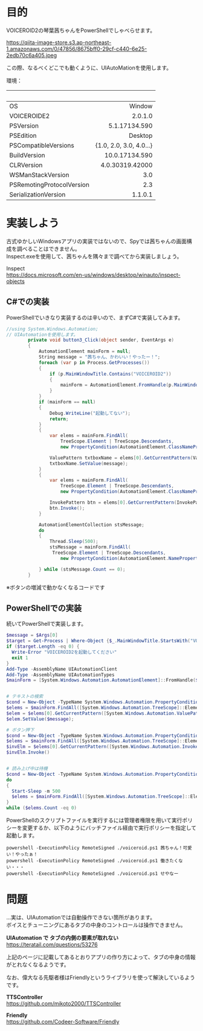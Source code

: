 # 目的  
VOICEROID2の琴葉茜ちゃんをPowerShellでしゃべらせます。  
  
https://qiita-image-store.s3.ap-northeast-1.amazonaws.com/0/47856/8675bff0-29cf-c440-6e25-2edb70c6a405.jpeg  
  
この際、なるべくどこでも動くように、UIAutoMationを使用します。  
  
環境：  
  
|  　       |  |  
|:-----------------|-----------:|  
| OS             |Window     |  
| VOICEROIDE2              |2.0.1.0     |  
|PSVersion                  | 5.1.17134.590|  
|PSEdition                  | Desktop|  
|PSCompatibleVersions       | {1.0, 2.0, 3.0, 4.0...}|  
|BuildVersion               | 10.0.17134.590|  
|CLRVersion                 | 4.0.30319.42000|  
|WSManStackVersion          | 3.0|  
|PSRemotingProtocolVersion  | 2.3|  
|SerializationVersion       | 1.1.0.1|  
  
  
   
  
  
  
# 実装しよう  
古式ゆかしいWindowsアプリの実装ではないので、Spyでは茜ちゃんの画面構成を調べることはできません。  
Inspect.exeを使用して、茜ちゃんを隅々まで調べてから実装しましょう。  
  
Inspect  
https://docs.microsoft.com/en-us/windows/desktop/winauto/inspect-objects  
  
## C#での実装  
PowerShellでいきなり実装するのは辛いので、まずC#で実装してみます。  
  
  
```csharp
//using System.Windows.Automation;
// UIAutomationを使用します。
        private void button3_Click(object sender, EventArgs e)
        {
            AutomationElement mainForm = null;
            String message = "茜ちゃん、かわいい！やったー！";
            foreach (var p in Process.GetProcesses())
            {
                if (p.MainWindowTitle.Contains("VOICEROID2"))
                {
                    mainForm = AutomationElement.FromHandle(p.MainWindowHandle);
                }
            }
            if (mainForm == null)
            {
                Debug.WriteLine("起動してない");
                return;
            }
            {
                var elems = mainForm.FindAll(
                    TreeScope.Element | TreeScope.Descendants,
                    new PropertyCondition(AutomationElement.ClassNameProperty, "TextBox"));

                ValuePattern txtboxName = elems[0].GetCurrentPattern(ValuePattern.Pattern) as ValuePattern;
                txtboxName.SetValue(message);
            }
            {
                var elems = mainForm.FindAll(
                    TreeScope.Element | TreeScope.Descendants,
                    new PropertyCondition(AutomationElement.ClassNameProperty, "Button"));

                InvokePattern btn = elems[0].GetCurrentPattern(InvokePattern.Pattern) as InvokePattern;
                btn.Invoke();
            }

            AutomationElementCollection stsMessage;
            do
            {
                Thread.Sleep(500);
                stsMessage = mainForm.FindAll(
                 TreeScope.Element | TreeScope.Descendants,
                    new PropertyCondition(AutomationElement.NameProperty, "テキストの読み上げは完了しました。"));

            } while (stsMessage.Count == 0);
        }
```  
  
※ボタンの増減で動かなくなるコードです  
  
## PowerShellでの実装  
続いてPowerShellで実装します。  
  
```PowerShell:voiceroid.ps1
$message = $Args[0]
$target = Get-Process | Where-Object {$_.MainWindowTitle.StartsWith("VOICEROID2") -eq $True} | Select-Object 
if ($target.Length -eq 0) {
  Write-Error "VOICEROID2を起動してください"
  exit 1
}
Add-Type -AssemblyName UIAutomationClient
Add-Type -AssemblyName UIAutomationTypes
$mainForm = [System.Windows.Automation.AutomationElement]::FromHandle($target.MainWindowHandle)


# テキストの検索
$cond = New-Object -TypeName System.Windows.Automation.PropertyCondition([System.Windows.Automation.AutomationElement]::ClassNameProperty, "TextBox")
$elems = $mainForm.FindAll([System.Windows.Automation.TreeScope]::Element -bor [System.Windows.Automation.TreeScope]::Descendants, $cond)
$elem = $elems[0].GetCurrentPattern([System.Windows.Automation.ValuePattern]::Pattern) -as [System.Windows.Automation.ValuePattern]
$elem.SetValue($message);

# ボタン押下
$cond = New-Object -TypeName System.Windows.Automation.PropertyCondition([System.Windows.Automation.AutomationElement]::ClassNameProperty, "Button")
$elems = $mainForm.FindAll([System.Windows.Automation.TreeScope]::Element -bor [System.Windows.Automation.TreeScope]::Descendants, $cond)
$invElm = $elems[0].GetCurrentPattern([System.Windows.Automation.InvokePattern]::Pattern) -as [System.Windows.Automation.InvokePattern]
$invElm.Invoke()


# 読み上げ中は待機
$cond = New-Object -TypeName System.Windows.Automation.PropertyCondition([System.Windows.Automation.AutomationElement]::NameProperty, "テキストの読み上げは完了しました。")
do
{
  Start-Sleep -m 500 
  $elems = $mainForm.FindAll([System.Windows.Automation.TreeScope]::Element -bor [System.Windows.Automation.TreeScope]::Descendants, $cond)
}
while ($elems.Count -eq 0)
```  
  
PowerShellのスクリプトファイルを実行するには管理者権限を用いて実行ポリシーを変更するか、以下のようにバッチファイル経由で実行ポリシーを指定して起動します。  
  
```
powershell -ExecutionPolicy RemoteSigned ./voiceroid.ps1 茜ちゃん！可愛い！やったぁ！
powershell -ExecutionPolicy RemoteSigned ./voiceroid.ps1 働きたくない・・・
powershell -ExecutionPolicy RemoteSigned ./voiceroid.ps1 せやなー
```  
  
  
  
# 問題  
…実は、UIAutomationでは自動操作できない箇所があります。  
ボイスとチューニングにあるタブの中身のコントロールは操作できません。  
  
**UIAutomation で タブの内側の要素が取れない**  
https://teratail.com/questions/53276  
  
上記のページに記載してあるとおりアプリの作り方によって、タブの中身の情報がとれなくなるようです。  
  
  
なお、偉大なる先駆者様はFriendlyというライブラリを使って解決しているようです。  
  
**TTSController**  
https://github.com/mikoto2000/TTSController  
  
**Friendly**  
https://github.com/Codeer-Software/Friendly  
  
